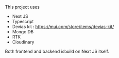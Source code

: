 This project uses
- Next JS
- Typescript
- Devias kit : https://mui.com/store/items/devias-kit/
- Mongo DB
- RTK
- Cloudinary

Both frontend and backend isbuild on Next JS itself.
